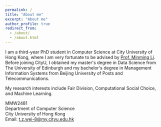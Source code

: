 ```yaml
---
permalink: /
title: "About me"
excerpt: "About me"
author_profile: true
redirect_from: 
  - /about/
  - /about.html
---
```


I am a third-year PhD student in Computer Science at City University of Hong Kong, where I am very fortunate to be advised by [Prof. Minming Li](https://www.cs.cityu.edu.hk/~minmli/). Before joining CityU, I obtained my master's degree in Data Science from The University of Edinburgh and my bachelor's degree in Management Information Systems from Beijing University of Posts and Telecommunications. 

My research interests include Fair Division, Computational Social Choice, and Machine Learning.


MMW2481<br>Department of Computer Science<br>City University of Hong Kong<br>Email: t.z.wei-8@my.cityu.edu.hk
